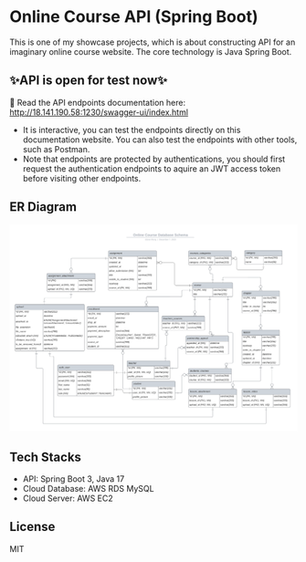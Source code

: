 # Online Course API (Spring Boot)
This is one of my showcase projects, which is about constructing API for an imaginary online course website. The core technology is Java Spring Boot.  

## ✨API is open for test now✨
📄 Read the API endpoints documentation here: http://18.141.190.58:1230/swagger-ui/index.html
- It is interactive, you can test the endpoints directly on this documentation website. You can also test the endpoints with other tools, such as Postman.  
- Note that endpoints are protected by authentications, you should first request the authentication endpoints to aquire an JWT access token before visiting other endpoints.  

## ER Diagram
![online_course_erd.png](./online_course_erd.png?raw=true)  

## Tech Stacks

- API: Spring Boot 3, Java 17  
- Cloud Database: AWS RDS MySQL  
- Cloud Server: AWS EC2  

## License

MIT  
